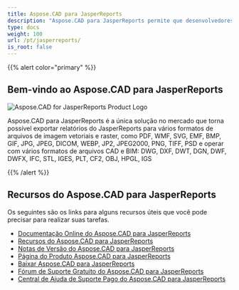 ```yaml
---
title: Aspose.CAD para JasperReports
description: "Aspose.CAD para JasperReports permite que desenvolvedores abram, leiam e processem arquivos nas extensões AutoCAD DWG, DXF, DWT e outros formatos de arquivos CAD e BIM, como: DGN, DWF, DWFX, IFC, STL, IGES, PLT, CF2, OBJ, HPGL, IGS."
type: docs
weight: 100
url: /pt/jasperreports/
is_root: false
---
```


{{% alert color="primary" %}}

## **Bem-vindo ao Aspose.CAD para JasperReports**

![Aspose.CAD for JasperReports Product Logo](/cad/_assets/home_3.png)

Aspose.CAD para JasperReports é a única solução no mercado que torna possível exportar relatórios do JasperReports para vários formatos de arquivos de imagem vetoriais e raster, como PDF, WMF, SVG, EMF, BMP, GIF, JPG, JPEG, DICOM, WEBP, JP2, JPEG2000, PNG, TIFF, PSD e operar com vários formatos de arquivos CAD e BIM: DWG, DXF, DWT, DGN, DWF, DWFX, IFC, STL, IGES, PLT, CF2, OBJ, HPGL, IGS

{{% /alert %}}

## **Recursos do Aspose.CAD para JasperReports**

Os seguintes são os links para alguns recursos úteis que você pode precisar para realizar suas tarefas.

- [Documentação Online do Aspose.CAD para JasperReports](/pt/cad/jasperreports/)
- [Recursos do Aspose.CAD para JasperReports](/pt/cad/jasperreports/features-overview/)
- [Notas de Versão do Aspose.CAD para JasperReports](https://releases.aspose.com/cad/jasperreports/release-notes/)
- [Página do Produto Aspose.CAD para JasperReports](https://products.aspose.com/cad/jasperreports/)
- [Baixar Aspose.CAD para JasperReports](https://downloads.aspose.com/cad/jasperreports)
- [Fórum de Suporte Gratuito do Aspose.CAD para JasperReports](https://forum.aspose.com/c/cad/19)
- [Central de Ajuda de Suporte Pago do Aspose.CAD para JasperReports](https://helpdesk.aspose.com/)
